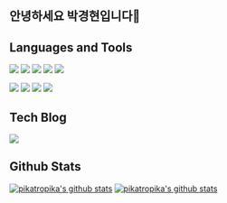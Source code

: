 ## 안녕하세요 박경현입니다👋

## Languages and Tools
 <img src="https://img.shields.io/badge/HTML-E34F26?style=flat-square&logo=HTML5&logoColor=white"/></a>
 <img src="https://img.shields.io/badge/CSS-1572B6?style=flat-square&logo=CSS3&logoColor=white"/></a>
 <img src="https://img.shields.io/badge/Sass-CC6699?style=flat-square&logo=Sass&logoColor=white"/></a>
 <img src="https://img.shields.io/badge/Javascript-ffb13b?style=flat-square&logo=javascript&logoColor=white"/></a>
 <img src="https://img.shields.io/badge/React-61DAFB?style=flat-square&logo=React&logoColor=white"/></a>

[![](https://img.shields.io/badge/Git-F05032?logo=git&logoColor=white&logoWidth=20)]()
[![](https://img.shields.io/badge/GitHub-181717?logo=github&logoColor=white&logoWidth=20)]()
[![](https://img.shields.io/badge/Slack-4A154B?logo=slack&logoColor=white&logoWidth=20)]()
[![](https://img.shields.io/badge/Trello-0079BF?logo=trello&logoColor=white&logoWidth=20)]()


## Tech Blog
  <a href="https://velog.io/@pika
"><img src="https://img.shields.io/badge/%20Blog-11B48A?style=flat-square&logo=Vimeo&logoColor=white&link=https://velog.io/@pikatropika"/></a>   
  
## Github Stats

[![pikatropika's github stats](https://github-readme-stats.vercel.app/api?username=pikatropika)](https://github.com/pikatropika/github-readme-stats)
  [![pikatropika's github stats](https://github-readme-stats.vercel.app/api/top-langs/?username=pikatropika&show_icons=true&hide_border=true&title_color=004386&icon_color=004386&layout=compact)](https://github.com/pikatropika)
